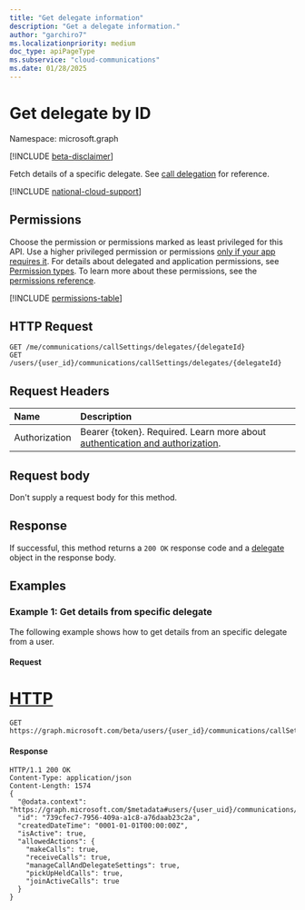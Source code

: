 ```yaml
---
title: "Get delegate information"
description: "Get a delegate information."
author: "garchiro7"
ms.localizationpriority: medium
doc_type: apiPageType
ms.subservice: "cloud-communications"
ms.date: 01/28/2025
---
```


# Get delegate by ID

Namespace: microsoft.graph

[!INCLUDE [beta-disclaimer](../../includes/beta-disclaimer.md)]

Fetch details of a specific delegate. See [call delegation](../resources/calldelegation.md) for reference.

[!INCLUDE [national-cloud-support](../../includes/global-only.md)]

## Permissions
Choose the permission or permissions marked as least privileged for this API. Use a higher privileged permission or permissions [only if your app requires it](/graph/permissions-overview#best-practices-for-using-microsoft-graph-permissions). For details about delegated and application permissions, see [Permission types](/graph/permissions-overview#permission-types). To learn more about these permissions, see the [permissions reference](/graph/permissions-reference).

<!-- { "blockType": "permissions", "name": "presence_get" } -->
[!INCLUDE [permissions-table](../includes/permissions/delegation-get-permissions.md)]

## HTTP Request
<!-- { "blockType": "ignored" } -->
```http
GET /me/communications/callSettings/delegates/{delegateId}
GET /users/{user_id}/communications/callSettings/delegates/{delegateId}
```

## Request Headers
| Name          | Description               |
|:--------------|:--------------------------|
|Authorization|Bearer {token}. Required. Learn more about [authentication and authorization](/graph/auth/auth-concepts).|


## Request body

Don't supply a request body for this method.

## Response
If successful, this method returns a `200 OK` response code and a [delegate](../resources/calldelegation.md) object in the response body.

## Examples

### Example 1: Get details from specific delegate

The following example shows how to get details from an specific delegate from a user.

#### Request


# [HTTP](#tab/http)

```msgraph-interactive
GET https://graph.microsoft.com/beta/users/{user_id}/communications/callSettings/delegates/{delegateId}
```

#### Response

```http
HTTP/1.1 200 OK
Content-Type: application/json
Content-Length: 1574
{
  "@odata.context": "https://graph.microsoft.com/$metadata#users/{user_uid}/communications/callSettings/delegates/$entity",
  "id": "739cfec7-7956-409a-a1c8-a76daab23c2a",
  "createdDateTime": "0001-01-01T00:00:00Z",
  "isActive": true,
  "allowedActions": {
    "makeCalls": true,
    "receiveCalls": true,
    "manageCallAndDelegateSettings": true,
    "pickUpHeldCalls": true,
    "joinActiveCalls": true
  }
}
```